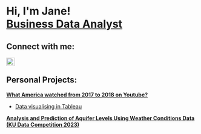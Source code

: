 <h1>Hi, I'm Jane!  <br/><a href="https://www.linkedin.com/in/janenguyen-nttp/">Business Data Analyst</a>

<h2>Connect with me:</h2>

[<img align="left" alt="JaneNguyen | LinkedIn" width="22px" src="https://cdn.jsdelivr.net/npm/simple-icons@v3/icons/linkedin.svg" />][linkedin]

[linkedin]: https://linkedin.com/in/janenguyen-nttp
<br/>


<h2>Personal Projects:</h2>

<b>[What America watched from 2017 to 2018 on Youtube?](https://github.com/janejaneng/Top-US-videos-from-2017-to-2018-insights)
</b>
  - [Data visualising in Tableau](https://public.tableau.com/views/Top1000highestviewedvideosintheUSfrom2017to2018insights/Dashboard1?:language=en-US&:sid=&:redirect=auth&:display_count=n&:origin=viz_share_link)
    
<b>[Analysis and Prediction of Aquifer Levels Using Weather Conditions Data (KU Data Competition 2023)](https://github.com/janejaneng/Analysis-and-Prediction-of-Aquifer-Levels-Using-Weather-Conditions-Data)
</b>

<!--
